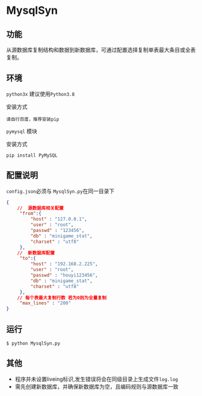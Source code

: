 MysqlSyn
 ===========================

##	功能

从源数据库复制结构和数据到新数据库，可通过配置选择复制单表最大条目或全表复制。

## 环境

`python3x` 建议使用`Python3.8`

安装方式

```
请自行百度，推荐安装pip
```

`pymysql` 模块 

安装方式 

```shell
pip install PyMySQL
```

##	配置说明

`config.json`必须与 `MysqlSyn.py`在同一目录下

```json
{
    //	源数据库相关配置
     "from":{
         "host" : "127.0.0.1",
         "user" : "root",
         "passwd" : "123456",
         "db" : "minigame_stat",
         "charset" : "utf8"
     },
    //	新数据库配置
     "to":{
         "host" : "192.168.2.225",
         "user" : "root",
         "passwd" : "houyi123456",
         "db" : "minigame_stat",
         "charset" : "utf8"
     },
    // 每个表最大复制行数 若为0则为全量复制
     "max_lines" : "200"
}

```

##	运行

```shell
$ python MysqlSyn.py
```

##	其他

* 程序并未设置liveing标识,发生错误将会在同级目录上生成文件`log.log`
* 需先创建新数据库，并确保新数据库为空，且编码规则与源数据库一致



